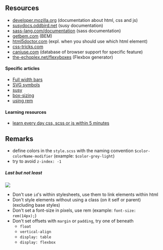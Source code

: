 ## Resources
* [developer.mozilla.org](https://developer.mozilla.org/) (documentation about html, css and js)
* [susydocs.oddbird.net](//susydocs.oddbird.net/) (susy documentation)
* [sass-lang.com/documentation](//sass-lang.com/documentation/) (sass documentation)
* [getbem.com](//getbem.com/) (BEM)
* [html5doctor.com](//html5doctor.com) (expl. when you should use which html element)
* [css-tricks.com](//css-tricks.com)
* [caniuse.com](//caniuse.com) (database of browser support for specific feature)
* [the-echoplex.net/flexyboxes](http://the-echoplex.net/flexyboxes/) (Flexbox generator)

#### Specific articles
* [Full width bars](https://css-tricks.com/full-browser-width-bars/#article-header-id-2)
* [SVG symbols](https://css-tricks.com/svg-use-with-external-reference-take-2/)
* [susy](https://www.smashingmagazine.com/2015/07/smarter-grids-with-sass-and-susy/)
* [box-sizing](https://css-tricks.com/box-sizing/)
* [using rem](https://snook.ca/archives/html_and_css/font-size-with-rem)

#### Learning resources
* [learn every day css, scss or js within 5 minutes](https://www.enki.com/)

## Remarks
* define colors in the `style.scss` with the naming convention `$color-colorName-modifier` (example: `$color-grey-light`)
* try to avoid `z-index: -1`

##### Last but not least
![](https://media.giphy.com/media/l46Co9ioieLMCeyQM/giphy.gif)
* Don't use `id`'s within stylesheets, use them to link elements within html
* Don't style elements without using a class (on it self or parent) (excluding base styles)
* Don't set a font-size in pixels, use rem (example: `font-size: rem(14px);`)
* Don't set offsets with `margin` or `padding`, try one of beneath
    *  `float`
    *  `vertical-align`
    *  `display: table`
    *  `display: flexbox`
